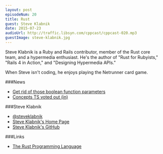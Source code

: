 ```yaml
---
layout: post
episodeNum: 20
title: Rust
guest: Steve Klabnik
date: 2015-07-23
audioUrl: http://traffic.libsyn.com/cppcast/cppcast-020.mp3
guestImage: steve-klabnik.jpg
---
```


Steve Klabnik is a Ruby and Rails contributor, member of the Rust core team, and a hypermedia enthusiast. He's the author of "Rust for Rubyists," "Rails 4 in Action," and "Designing Hypermedia APIs."

When Steve isn't coding, he enjoys playing the Netrunner card game.

###News

 - [Get rid of those boolean function parameters](http://mortoray.com/2015/06/15/get-rid-of-those-boolean-function-parameters/)
 - [Concepts TS voted out (in)](http://www.reddit.com/r/cpp/comments/3dzv6i/eric_niebler_on_twitter_the_concepts_ts_was_voted/)
 
###Steve Klabnik

 - [@steveklabnik](https://twitter.com/steveklabnik/)
 - [Steve Klabnik's Home Page](http://www.steveklabnik.com/)
 - [Steve Klabnik's GitHub](https://github.com/steveklabnik)

###Links

 - [The Rust Programming Language](http://www.rust-lang.org/)

